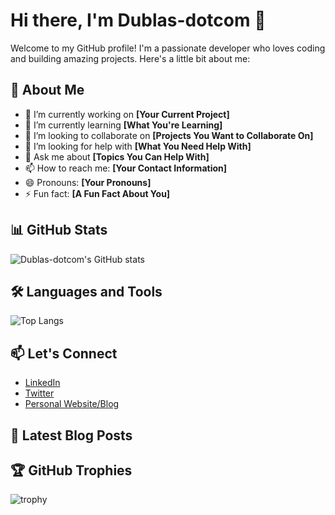 # Hi there, I'm Dublas-dotcom 👋

Welcome to my GitHub profile! I'm a passionate developer who loves coding and building amazing projects. Here's a little bit about me:

## 🚀 About Me

- 🔭 I’m currently working on **[Your Current Project]**
- 🌱 I’m currently learning **[What You're Learning]**
- 👯 I’m looking to collaborate on **[Projects You Want to Collaborate On]**
- 🤔 I’m looking for help with **[What You Need Help With]**
- 💬 Ask me about **[Topics You Can Help With]**
- 📫 How to reach me: **[Your Contact Information]**
- 😄 Pronouns: **[Your Pronouns]**
- ⚡ Fun fact: **[A Fun Fact About You]**

## 📊 GitHub Stats

![Dublas-dotcom's GitHub stats](https://github-readme-stats.vercel.app/api?username=Dublas-dotcom&show_icons=true&theme=radical)

## 🛠️ Languages and Tools

![Top Langs](https://github-readme-stats.vercel.app/api/top-langs/?username=Dublas-dotcom&layout=compact&theme=radical)

## 📫 Let's Connect

- [LinkedIn](https://www.linkedin.com/in/mthokozisi-carvin-285bb5203/)
- [Twitter](https://twitter.com/your-profile)
- [Personal Website/Blog](https://your-website.com)

## 📝 Latest Blog Posts

<!-- BLOG-POST-LIST:START -->
<!-- BLOG-POST-LIST:END -->

## 🏆 GitHub Trophies

![trophy](https://github-profile-trophy.vercel.app/?username=Dublas-dotcom&theme=radical)
